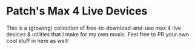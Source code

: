 # Patch's Max 4 Live Devices

This is a (growing) collection of free-to-download-and-use max 4 live devices & utilities that I make for my own music. Feel free to PR your own cool stuff in here as well!
